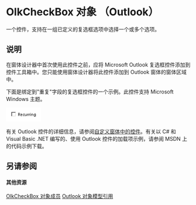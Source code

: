 
# OlkCheckBox 对象 （Outlook）

一个控件，支持在一组已定义的复选框选项中选择一个或多个选项。


## 说明

在窗体设计器中首次使用此控件之前，应将 Microsoft Outlook 复选框控件添加到控件工具箱中。您只能使用窗体设计器将此控件添加到 Outlook 窗体的窗体区域中。

下面是绑定到"重复"字段的复选框控件的一个示例。此控件支持 Microsoft Windows 主题。


![](images/olCheckBox_ZA10141326.gif)



有关 Outlook 控件的详细信息，请参阅[自定义窗体中的控件](http://msdn.microsoft.com/library/fcba1b34-c526-5d01-8644-cb8852bd2348%28Office.15%29.aspx)。有关以 C# 和 Visual Basic .NET 编写的、使用 Outlook 控件的加载项示例，请参阅 MSDN 上的代码示例下载。


## 另请参阅


#### 其他资源


[OlkCheckBox 对象成员](acf62b06-215d-6b2b-57b0-ccbfd0c92aed.md)
[Outlook 对象模型引用](http://msdn.microsoft.com/library/73221b13-d8d8-99b8-3394-b95dbbfd5ddc%28Office.15%29.aspx)